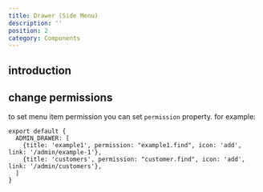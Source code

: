 ```yaml
---
title: Drawer (Side Menu)
description: ''
position: 2
category: Components
---
```


## introduction

## change permissions

to set menu item permission you can set ```permission``` property. for example:

```js[menu.js]
export default {
  ADMIN_DRAWER: [
    {title: 'example1', permission: "example1.find", icon: 'add', link: '/admin/example-1'},
    {title: 'customers', permission: "customer.find", icon: 'add', link: '/admin/customers'},
  ]
}
```

